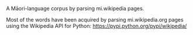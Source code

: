 A Māori-language corpus by parsing mi.wikipedia pages.

Most of the words have been acquired by parsing mi.wikipedia.org pages using the Wikipedia API for Python:
https://pypi.python.org/pypi/wikipedia/
